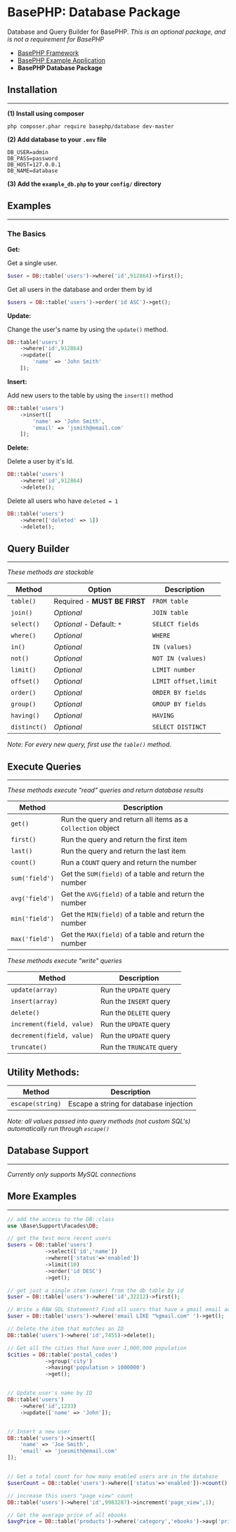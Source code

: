 # BasePHP: Database Package
Database and Query Builder for BasePHP. *This is an optional package, and is not a requirement for BasePHP*

* [BasePHP Framework](https://github.com/basephp/framework)
* [BasePHP Example Application](https://github.com/basephp/application)
* **BasePHP Database Package**

## Installation
---------------

**(1) Install using composer**

`php composer.phar require basephp/database dev-master`

**(2) Add database to your `.env` file**

```
DB_USER=admin
DB_PASS=password
DB_HOST=127.0.0.1
DB_NAME=database
```

**(3) Add the `example_db.php` to your `config/` directory**


## Examples
---------------


### The Basics

**Get:**

Get a single user.

```php
$user = DB::table('users')->where('id',912864)->first();
```

Get all users in the database and order them by id

```php
$users = DB::table('users')->order('id ASC')->get();
```

**Update:**

Change the user's name by using the `update()` method.

```php
DB::table('users')
    ->where('id',912864)
    ->update([
        'name' => 'John Smith'
    ]);
```

**Insert:**

Add new users to the table by using the `insert()` method

```php
DB::table('users')
    ->insert([
        'name' => 'John Smith',
        'email' => 'jsmith@email.com'
    ]);
```

**Delete:**

Delete a user by it's Id.

```php
DB::table('users')
    ->where('id',912864)
    ->delete();
```

Delete all users who have `deleted = 1`

```php
DB::table('users')
    ->where(['deleted' => 1])
    ->delete();
```


## Query Builder
---------------

*These methods are stackable*

|Method           |Option                         |Description           |
|---              |---                            |---                   |
|`table()`        | Required - **MUST BE FIRST**  | `FROM table`         |
|`join()`         | *Optional*                    | `JOIN table`         |
|`select()`       | *Optional* - Default: `*`     | `SELECT fields`      |
|`where()`        | *Optional*                    | `WHERE`              |
|`in()`           | *Optional*                    | `IN (values)`        |
|`not()`          | *Optional*                    | `NOT IN (values)`    |
|`limit()`        | *Optional*                    | `LIMIT number`       |
|`offset()`       | *Optional*                    | `LIMIT offset,limit` |
|`order()`        | *Optional*                    | `ORDER BY fields`    |
|`group()`        | *Optional*                    | `GROUP BY fields`    |
|`having()`       | *Optional*                    | `HAVING`             |
|`distinct()`     | *Optional*                    | `SELECT DISTINCT`    |

*Note: For every new query, first use the `table()` method.*


## Execute Queries
---------------

*These methods execute "read" queries and return database results*

|Method             | Description                                                 |
|---                |---                                                          |
|`get()`            | Run the query and return all items as a `Collection` object |
|`first()`          | Run the query and return the first item                     |
|`last()`           | Run the query and return the last item                      |
|`count()`          | Run a `COUNT` query and return the number                   |
|`sum('field')`     | Get the `SUM(field)` of a table and return the number       |
|`avg('field')`     | Get the `AVG(field)` of a table and return the number       |
|`min('field')`     | Get the `MIN(field)` of a table and return the number       |
|`max('field')`     | Get the `MAX(field)` of a table and return the number       |


*These methods execute "write" queries*

|Method                       | Description                                   |
|---                          |---                                            |
|`update(array)`              | Run the `UPDATE` query                        |
|`insert(array)`              | Run the `INSERT` query                        |
|`delete()`                   | Run the `DELETE` query                        |
|`increment(field, value)`    | Run the `UPDATE` query                        |
|`decrement(field, value)`    | Run the `UPDATE` query                        |
|`truncate()`                 | Run the `TRUNCATE` query                      |


Utility Methods:
---------------

|Method                       | Description                                              |
|---                          |---                                                       |
|`escape(string)`             | Escape a string for database injection                   |

*Note: all values passed into query methods (not custom SQL's) automatically run through `escape()`*


## Database Support
---------------

*Currently only supports MySQL connections*


## More Examples
---------------

```php
// add the access to the DB::class
use \Base\Support\Facades\DB;

// get the test more recent users
$users = DB::table('users')
            ->select(['id','name'])
            ->where(['status'=>'enabled'])
            ->limit(10)
            ->order('id DESC')
            ->get();

// get just a single item (user) from the db table by id
$user = DB::table('users')->where('id',32212)->first();

// Write a RAW SQL Statement? Find all users that have a gmail email address
$user = DB::table('users')->where('email LIKE "%gmail.com" ')->get();

// Delete the item that matches an ID
DB::table('users')->where('id',7455)->delete();

// Get all the cities that have over 1,000,000 population
$cities = DB::table('postal_codes')
            ->group('city')
            ->having('population > 1000000')
            ->get();


// Update user's name by ID
DB::table('users')
    ->where('id',1233)
    ->update(['name' => 'John']);


// Insert a new user
DB::table('users')->insert([
    'name' => 'Joe Smith',
    'email' => 'joesmith@email.com'
]);


// Get a total count for how many enabled users are in the database
$userCount = DB::table('users')->where(['status'=>'enabled'])->count();

// increase this users "page view" count
DB::table('users')->where('id',9983287)->increment('page_view',1);

// Get the average price of all ebooks
$avgPrice = DB::table('products')->where('category','ebooks')->avg('price');

```
